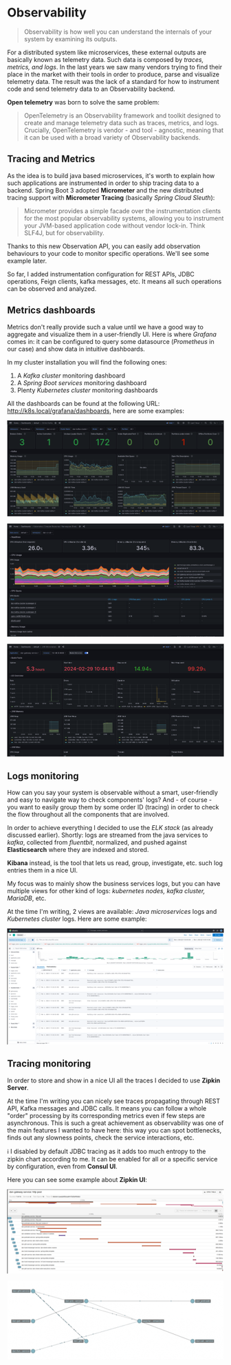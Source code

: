 # Observability

> Observability is how well you can understand the internals of your system by examining its outputs.

For a distributed system like microservices, these external outputs are basically known as telemetry data. Such data is
composed by _traces, metrics, and logs_.
In the last years we saw many vendors trying to find their place in the market with their tools in order to produce,
parse and visualize telemetry data.
The result was the lack of a standard for how to instrument code and send telemetry data to an Observability backend.

**Open telemetry** was born to solve the same problem:

> OpenTelemetry is an Observability framework and toolkit designed to create and manage telemetry data such as traces,
> metrics, and logs.
> Crucially, OpenTelemetry is vendor - and tool - agnostic, meaning that it can be used with a broad variety of
> Observability backends.

## Tracing and Metrics

As the idea is to build java based microservices, it's worth to explain how such applications are instrumented in order
to ship tracing data to a backend.
Spring Boot 3 adopted **Micrometer** and the new distributed tracing support with __Micrometer Tracing__ (basically
_Spring Cloud Sleuth_):

> Micrometer provides a simple facade over the instrumentation clients for the most popular observability systems,
> allowing you to instrument your JVM-based application
> code without vendor lock-in. Think SLF4J, but for observability.

Thanks to this new Observation API, you can easily add observation behaviours to your code to monitor specific
operations. We'll see some example later.

So far, I added instrumentation configuration for REST APIs, JDBC operations, Feign clients, kafka messages, etc.
It means all such operations can be observed and analyzed.

## Metrics dashboards

Metrics don't really provide such a value until we have a good way to aggregate and visualize them in a user-friendly
UI.
Here is where _Grafana_ comes in: it can be configured to query some datasource (_Prometheus_ in our case) and show data
in intuitive dashboards.

In my cluster installation you will find the following ones:

1) A _Kafka cluster_ monitoring dashboard
2) A _Spring Boot services_ monitoring dashboard
3) Plenty _Kubernetes cluster_ monitoring dashboards

All the dashboards can be found at the following URL: http://k8s.local/grafana/dashboards, here are some examples:

![Grafana dashboard - Kafka cluster](docs/media/metrics/dashboard-kafka-cluster.png)

![Grafana dashboard - Kubernetes namespaces](docs/media/metrics/dashboard-kubernetes-namespaces.png)

![Grafana dashboard - Spring Boot services](docs/media/metrics/dashboard-spring-boot-services.png)

## Logs monitoring

How can you say your system is observable without a smart, user-friendly and easy to navigate way to check components'
logs?
And - of course - you want to easily group them by some order ID (tracing) in order to check the flow throughout all the
components that are involved.

In order to achieve everything I decided to use the _ELK stack_ (as already discussed earlier).
Shortly: logs are streamed from the java services to _kafka_, collected from _fluentbit_, normalized,
and pushed against **Elasticsearch** where they are indexed and stored.

**Kibana** instead, is the tool that lets us read, group, investigate, etc. such log entries them in a nice UI.

My focus was to mainly show the business services logs, but you can have multiple views for other kind of logs:
_kubernetes nodes, kafka cluster, MariaDB_, etc.

At the time I'm writing, 2 views are available: _Java microservices_ logs and _Kubernetes cluster_ logs. Here are some
example:

![Kibana - Java services logs](docs/media/logging/kibana-java-services.png)

## Tracing monitoring

In order to store and show in a nice UI all the traces I decided to use **Zipkin Server**.

At the time I'm writing you can nicely see traces propagating through REST API, Kafka messages and JDBC calls.
It means you can follow a whole "order" processing by its corresponding metrics even if few steps are asynchronous.
This is such a great achievement as observability was one of the main features I wanted to have here:
this way you can spot bottlenecks, finds out any slowness points, check the service interactions, etc.

:information_source: I disabled by default JDBC tracing as it adds too much entropy to the zipkin chart according to me.
It can be enabled for all or a specific service by configuration, even from **Consul UI**.

Here you can see some example about **Zipkin UI**:

![Tracing - Whole flow for a single order](docs/media/tracing/tracing-whole-flow.png)

![Tracing - Dependencies chart](docs/media/tracing/tracing-dependency-chart.gif)
